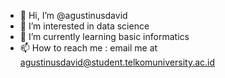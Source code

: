 - 👋 Hi, I’m @agustinusdavid
- 👀 I’m interested in data science
- 🌱 I’m currently learning basic informatics
- 📫 How to reach me : email me at agustinusdavid@student.telkomuniversity.ac.id 

<!---
agustinusdavid/agustinusdavid is a ✨ special ✨ repository because its `README.md` (this file) appears on your GitHub profile.
You can click the Preview link to take a look at your changes.
--->
